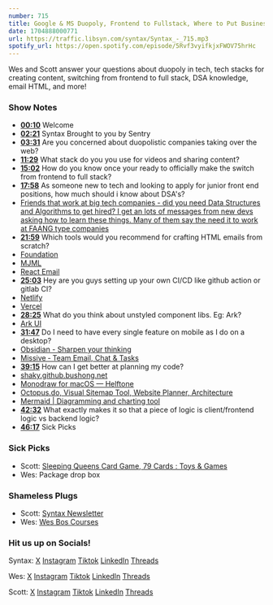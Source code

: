 ```yaml
---
number: 715
title: Google & MS Duopoly, Frontend to Fullstack, Where to Put Business Logic + more(Potluck)
date: 1704888000771
url: https://traffic.libsyn.com/syntax/Syntax_-_715.mp3
spotify_url: https://open.spotify.com/episode/5Rvf3vyifkjxFWOV75hrHc
---
```


Wes and Scott answer your questions about duopoly in tech, tech stacks for creating content, switching from frontend to full stack, DSA knowledge, email HTML, and more!

### Show Notes

* **[00:10](#t=00:10)** Welcome
* **[02:21](#t=02:21)** Syntax Brought to you by Sentry
* **[03:31](#t=03:31)** Are you concerned about duopolistic companies taking over the web?
* **[11:29](#t=11:29)** What stack do you you use for videos and sharing content?
* **[15:02](#t=15:02)** How do you know once your ready to officially make the switch from frontend to full stack?
* **[17:58](#t=17:58)** As someone new to tech and looking to apply for junior front end positions, how much should i know about DSA's?
* [Friends that work at big tech companies - did you need Data Structures and Algorithms to get hired? I get an lots of messages from new devs asking how to learn these things. Many of them say the need it to work at FAANG type companies](https://twitter.com/wesbos/status/1353729683486076930)
* **[21:59](#t=21:59)** Which tools would you recommend for crafting HTML emails from scratch?
* [Foundation](https://get.foundation/)
* [MJML](https://mjml.io/)
* [React Email](https://react.email/)
* **[25:03](#t=25:03)** Hey are you guys setting up your own CI/CD like github action or gitlab CI?
* [Netlify](https://www.netlify.com/)
* [Vercel](https://vercel.com/)
* **[28:25](#t=28:25)** What do you think about unstyled component libs. Eg: Ark?
* [Ark UI](https://ark-ui.com/)
* **[31:47](#t=31:47)** Do I need to have every single feature on mobile as I do on a desktop?
* [Obsidian - Sharpen your thinking](https://obsidian.md/)
* [Missive ‐ Team Email, Chat & Tasks](https://missiveapp.com/)
* **[39:15](#t=39:15)** How can I get better at planning my code?
* [shaky.github.bushong.net](https://shaky.github.bushong.net/)
* [Monodraw for macOS — Helftone](https://monodraw.helftone.com/)
* [Octopus.do, Visual Sitemap Tool, Website Planner, Architecture](https://octopus.do/)
* [Mermaid | Diagramming and charting tool](https://mermaid.js.org/)
* **[42:32](#t=42:32)** What exactly makes it so that a piece of logic is client/frontend logic vs backend logic?
* **[46:17](#t=46:17)** Sick Picks

### Sick Picks

- Scott: [Sleeping Queens Card Game, 79 Cards : Toys & Games](https://www.amazon.com/Sleeping-Queens-Card-Game-Cards/dp/B0009XBY3A?th=1&linkCode=sl1&linkId=6eef3adfd2c4730f354eb65ce40b1f65&language=en_US)
- Wes: Package drop box

### Shameless Plugs

- Scott: [Syntax Newsletter](https://syntax.fm/snackpack)
- Wes: [Wes Bos Courses](https://wesbos.com/courses)

### Hit us up on Socials!

Syntax: [X](https://twitter.com/syntaxfm) [Instagram](https://www.instagram.com/syntax_fm/) [Tiktok](https://www.tiktok.com/@syntaxfm) [LinkedIn](https://www.linkedin.com/company/96077407/admin/feed/posts/) [Threads](https://www.threads.net/@syntax_fm)

Wes: [X](https://twitter.com/wesbos) [Instagram](https://www.instagram.com/wesbos/) [Tiktok](https://www.tiktok.com/@wesbos) [LinkedIn](https://www.linkedin.com/in/wesbos/) [Threads](https://www.threads.net/@wesbos)

Scott: [X](https://twitter.com/stolinski) [Instagram](https://www.instagram.com/stolinski/) [Tiktok](https://www.tiktok.com/@stolinski) [LinkedIn](https://www.linkedin.com/in/stolinski/) [Threads](https://www.threads.net/@stolinski)